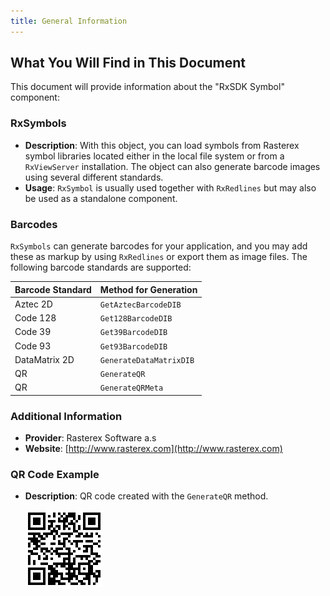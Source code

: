 ```yaml
---
title: General Information
---
```


## What You Will Find in This Document

This document will provide information about the "RxSDK Symbol" component:

### RxSymbols

- **Description**: With this object, you can load symbols from Rasterex symbol libraries located either in the local file system or from a `RxViewServer` installation. The object can also generate barcode images using several different standards.
- **Usage**: `RxSymbol` is usually used together with `RxRedlines` but may also be used as a standalone component.

### Barcodes

`RxSymbols` can generate barcodes for your application, and you may add these as markup by using `RxRedlines` or export them as image files. The following barcode standards are supported:

| Barcode Standard | Method for Generation   |
| ---------------- | ----------------------- |
| Aztec 2D         | `GetAztecBarcodeDIB`    |
| Code 128         | `Get128BarcodeDIB`      |
| Code 39          | `Get39BarcodeDIB`       |
| Code 93          | `Get93BarcodeDIB`       |
| DataMatrix 2D    | `GenerateDataMatrixDIB` |
| QR               | `GenerateQR`            |
| QR               | `GenerateQRMeta`        |

### Additional Information

- **Provider**: Rasterex Software a.s
- **Website**: [http://www.rasterex.com](http://www.rasterex.com)

### QR Code Example

- **Description**: QR code created with the `GenerateQR` method.

  ![QRCode](images/qr.png)
